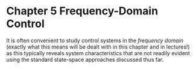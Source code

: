 # Chapter 5 Frequency-Domain Control

It is often convenient to study control systems in the *frequency domain* (exactly what this means will be dealt with in this chapter and in lectures!) as this typically reveals system characteristics that are not readily evident using the standard state-space approaches discussed thus far. 
